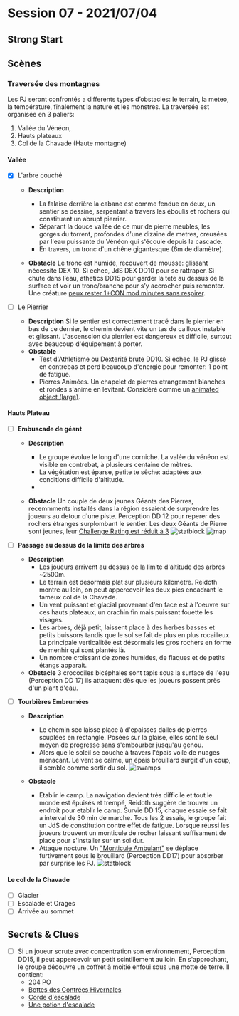 
# Session 07 - 2021/07/04

## Strong Start

## Scènes

### Traversée des montagnes

Les PJ seront confrontés a differents types d’obstacles: le terrain, la meteo, la température, finalement la nature et les monstres.
La traversée est organisée en 3 paliers:

1. Vallée du Vénéon,
2. Hauts plateaux
3. Col de la Chavade (Haute montagne)

#### Vallée

- [x] L'arbre couché
  - **Description**
    - La falaise derrière la cabane est comme fendue en deux, un sentier se dessine, serpentant a travers les éboulis et rochers qui constituent un abrupt pierrier.
    - Séparant la douce vallée de ce mur de pierre meubles, les gorges du torrent, profondes d'une dizaine de metres, creusées par l'eau puissante du Vénéon qui s'écoule depuis la cascade.
    - En travers, un tronc d'un chêne gigantesque (6m de diamètre).

  - **Obstacle**
    Le tronc est humide, recouvert de mousse: glissant nécessite DEX 10. Si echec, JdS DEX DD10 pour se rattraper. Si chute dans l’eau, athetics DD15 pour garder la tete au dessus de la surface et voir un tronc/branche pour s’y accrocher puis remonter. Une créature [peux rester 1+CON mod minutes sans respirer](https://5e.tools/book.html#phb,8,suffocating,0).

- [ ] Le Pierrier
  - **Description**
    Si le sentier est correctement tracé dans le pierrier en bas de ce dernier, le chemin devient vite un tas de cailloux instable et glissant. L'ascenscion du pierrier est dangereux et difficile, surtout avec beaucoup d'équipement à porter.
  - **Obstable**
    - Test d'Athletisme ou Dexterité brute DD10. Si echec, le PJ glisse en contrebas et perd beaucoup d'energie pour remonter: 1 point de fatigue.
    - Pierres Animées. Un chapelet de pierres etrangement blanches et rondes s'anime en levitant. Considéré comme un [animated object (large)](https://5e.tools/bestiary.html#animated%20object%20(large)_phb).

#### Hauts Plateau

- [ ] **Embuscade de géant**

  - **Description**
    - Le groupe évolue le long d'une corniche. La valée du vénéon est visible en contrebat, à plusieurs centaine de mètres.
    - La végétation est éparse, petite te sêche: adaptées aux conditions difficile d'altitude.
    -

  - **Obstacle**
    Un couple de deux jeunes Géants des Pierres, recemmments installés dans la région essaient de surprendre les joueurs au detour d'une piste.
    Perception DD 12 pour reperer des rochers étranges surplombant le sentier.
    Les deux Géants de Pierre sont jeunes, leur [Challenge Rating est réduit à 3](https://5e.tools/bestiary.html#stone%20giant_mm,scaled:3)
    ![statblock](cr3_stone_giant_statblock.png)
    ![map](https://i.redd.it/qmf7dykaf3731.png)

- [ ] **Passage au dessus de la limite des arbres**

  - **Description**
    - Les joueurs arrivent au dessus de la limite d'altitude des arbres ~2500m.
    - Le terrain est desormais plat sur plusieurs kilometre. Reidoth montre au loin, on peut appercevoir les deux pics encadrant le fameux col de la Chavade.
    - Un vent puissant et glacial provenant d'en face est à l'oeuvre sur ces hauts plateaux, un crachin fin mais puissant fouette les visages.
    - Les arbres, déjà petit, laissent place à des herbes basses et petits buissons tandis que le sol se fait de plus en plus rocailleux. La principale verticalitée est désormais les gros rochers en forme de menhir qui sont plantés là.
    - Un nombre croissant de zones humides, de flaques et de petits étangs apparait.
  - **Obstacle**
    3 crocodiles bicéphales sont tapis sous la surface de l'eau (Perception DD 17) ils attaquent dès que les joueurs passent près d'un plant d'eau.

- [ ] **Tourbières Embrumées**
  - **Description**
    - Le chemin sec laisse place à d'epaisses dalles de pierres scuplées en rectangle. Posées sur la glaise, elles sont le seul moyen de progresse sans s'embourber jusqu'au genou.
    - Alors que le soleil se couche à travers l'épais voile de nuages menacant. Le vent se calme, un épais brouillard surgit d'un coup, il semble comme sortir du sol.
    ![swamps](swamps.jpeg)

  - **Obstacle**
    - Etablir le camp.
    La navigation devient très difficile et tout le monde est épuisés et trempé, Reidoth suggère de trouver un endroit pour etablir le camp.
    Survie DD 15, chaque essaie se fait a interval de 30 min de marche. Tous les 2 essais, le groupe fait un JdS de constitution contre effet de fatigue.
    Lorsque réussi les joueurs trouvent un monticule de rocher laissant suffisament de place pour s'installer sur un sol dur.
    - Attaque nocture.
    Un ["Monticule Ambulant"](https://5e.tools/bestiary.html#shambling%20mound_mm,scaled:3) se déplace furtivement  sous le brouillard (Perception DD17) pour absorber par surprise les PJ.
    ![statblock](cr3_shambling_mound_statblock.png)  

#### Le col de la Chavade

- [ ] Glacier
- [ ] Escalade et Orages
- [ ] Arrivée au sommet

## Secrets & Clues

- [ ] Si un joueur scrute avec concentration son environnement, Perception DD15, il peut appercevoir un petit scintillement au loin. En s'approchant, le groupe découvre un coffret à moitié enfoui sous une motte de terre. Il contient:
  - 204 PO
  - [Bottes des Contrées Hivernales](https://www.aidedd.org/dnd/om.php?vf=bottes-des-contrees-hivernales)
  - [Corde d'escalade](https://www.aidedd.org/dnd/om.php?vf=corde-d-escalade)
  - [Une potion d'escalade](https://5e.tools/items.html#potion%20of%20climbing_dmg)

